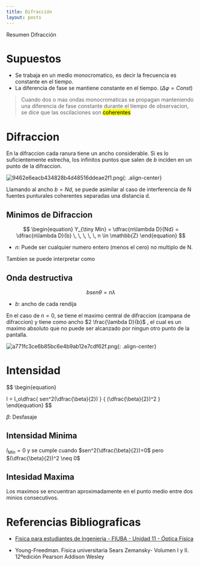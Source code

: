 ```yaml
---
title: Difracción
layout: posts
---
```


Resumen Difracción

# Supuestos

* Se trabaja en un medio monocromatico, es decir la frecuencia es constante en el tiempo.
* La diferencia de fase se mantiene constante en el tiempo. ($\Delta \varphi = Const$)

> Cuando dos o mas ondas monocromaticas se propagan manteniendo una diferencia de fase constante durante el tiempo de observacion, se dice que las oscilaciones son <mark>coherentes</mark>

# Difraccion

En la difraccion cada ranura tiene un ancho considerable. Si es lo suficientemente estrecha, los infinitos puntos que salen de $b$ inciden en un punto de la difraccion.

![9462e6eacb434828b4d48516ddeae2f1.png](https://luisparedes1.github.io/mundo-fisica/assets/teoria/07_optica_fisica/images/557516d9f11242d984ba7b001e5c66dc.png){: .align-center}

Llamando al ancho $b = Nd$, se puede asimilar al caso de interferencia de N fuentes punturales coherentes separadas una distancia d.

## Minimos de Difraccion

$$
\begin{equation}
	Y_{\tiny Min} = \dfrac{m\lambda D}{Nd} = \dfrac{n\lambda D}{b} \, \, \, \, \, n \in \mathbb{Z}
\end{equation}
$$

* $n$: Puede ser cualquier numero entero (menos el cero) no multiplo de N.

Tambien se puede interpretar como




## Onda destructiva
$$ 
\begin{equation}
	b sen\theta = n \lambda
\end{equation}
$$

* $b$: ancho de cada rendija

En el caso de $n = 0$, se tiene el maximo central de difraccion (campana de difraccion) y tiene como ancho $2 \frac{\lambda D}{b}$ , el cual es un maximo absoluto que no puede ser alcanzado por ningun otro punto de la pantalla.

![a771fc3ce6b85bc6e4b9ab12e7cdf62f.png](https://luisparedes1.github.io/mundo-fisica/assets/teoria/07_optica_fisica/images/6044aaf634034305afa62e2f88649a6d.png){: .align-center}

# Intensidad

$$
\begin{equation}

I = I_o\dfrac{  sen^2(\dfrac{\beta}{2})  } 
										{ (\dfrac{\beta}{2})^2 }
\end{equation}
$$

$\beta$: Desfasaje

## Intensidad Minima

$I_{Min} = 0$ y se cumple cuando $sen^2(\dfrac{\beta}{2})=0$ pero $(\dfrac{\beta}{2})^2 \neq 0$

## Intesidad Maxima

Los maximos se encuentran aproximadamente en el punto medio entre dos minios consecutivos.

# Referencias Bibliograficas

* [Fisica para estudiantes de Ingenieria - FIUBA - Unidad  11 - Óptica Física](https://campus.fi.uba.ar/pluginfile.php/384418/mod_resource/content/1/Unidad%2011%20-%20Optica%20f%C3%ADsica%20-%20Rev.02.pdf)

* Young-Freedman. Física universitaria Sears Zemansky- Volumen I y II. 12ºedición Pearson Addison Wesley 